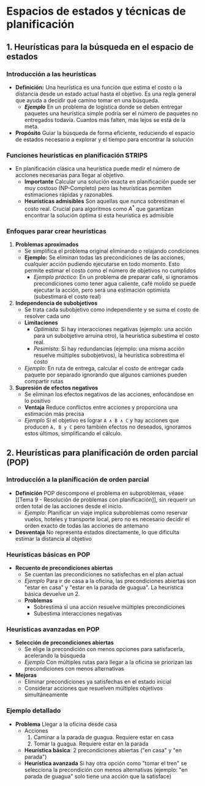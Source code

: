 # Espacios de estados y técnicas de planificación

## 1. Heurísticas para la búsqueda en el espacio de estados
### Introducción a las heurísticas
- **Definición:** Una heurística es una función que estima el costo o la distancia desde un estado actual hasta el objetivo. Es una regla general que ayuda a decidir qué camino tomar en una búsqueda.
	- ***Ejemplo*** En un problema de logística donde se deben entregar paquetes una heurística simple podría ser el número de paquetes no entregados todavía. Cuantos más falten, más lejos se está de la meta.
- **Propósito** Guiar la búsqueda de forma eficiente, reduciendo el espacio de estados necesario a explorar y el tiempo para encontrar la solución
### Funciones heurísticas en planificación STRIPS
- En planificación clásica una heurística puede medir el número de acciones necesarias para llegar al objetivo.
	- **Importante** Calcular una solución exacta en planificación puede ser muy costoso (NP-Completo) pero las heurísticas permiten estimaciones rápidas y razonables.
	- **Heurísticas admisibles** Son aquellas que nunca sobrestiman el costo real. Crucial para algoritmos como $A^*$  que garantizan encontrar la solución óptima si esta heurística es admisible
### Enfoques parar crear heurísticas
1. **Problemas aproximados**
	- Se simplifica el problema original eliminando o relajando condiciones
	- **Ejemplo:** Se eliminan todas las precondiciones de las acciones, cualquier acción pudiendo ejecutarse en todo momento. Esto permite estimar el costo como el número de objetivos no cumplidos
		- *Ejemplo práctico*: En un problema de preparar café, si ignoramos precondiciones como tener agua caliente, café molido se puede ejecutar la acción, pero será una estimación optimista (subestimará el costo real)
2. **Independencia de subobjetivos**
	- Se trata cada subobjetivo como independiente y se suma el costo de resolver cada uno
	- **Limitaciones**
		- *Optimista:* Si hay interacciones negativas (ejemplo: una acción para un subobjetivo arruina otro), la heurística subestima el costo real.
		- *Pesimista*: Si hay redundancias (ejemplo: una misma acción resuelve múltiples subobjetivos), la heurística sobrestima el costo
	- *Ejemplo:* En ruta de entrega, calcular el costo de entregar cada paquete por separado ignorando que algunos camiones pueden compartir rutas
3. **Supresión de efectos negativos**
	- Se eliminan los efectos negativos de las acciones, enfocándose en lo positivo
	- **Ventaja** Reduce conflictos entre acciones y proporciona una estimación más precisa
	- *Ejemplo* Si el objetivo es lograr `A ∧ B ∧ C` y hay acciones que producen `A, B y C` pero también efectos no deseados, ignoramos estos últimos, simplificando el cálculo. 
## 2. Heurísticas para planificación de orden parcial (POP)
### Introducción a la planificación de orden parcial
- **Definición** POP descompone el problema en subproblemas, véase [[Tema 9 - Resolución de problemas con planificación]], sin requerir un orden total de las acciones desde el inicio.
	- *Ejemplo*: Planificar un viaje implica subproblemas como reservar vuelos, hoteles y transporte local, pero no es necesario decidir el orden exacto de todas las acciones de antemano
- **Desventaja** No representa estados directamente, lo que dificulta estimar la distancia al objetivo
### Heurísticas básicas en POP
- **Recuento de precondiciones abiertas**
	- Se cuentan las precondiciones no satisfechas en el plan actual
	- *Ejemplo* Para ir de casa a la oficina, las precondiciones abiertas son "estar en casa" y "estar en la parada de guagua". La heurística básica devuelve un 2.
	- **Problemas**
		- Sobrestima si una acción resuelve múltiples precondiciones
		- Subestima interacciones negativas
### Heurísticas avanzadas en POP
- **Selección de precondiciones abiertas**
	- Se elige la precondición con menos opciones para satisfacerla, acelerando la búsqueda
	- *Ejemplo* Con múltiples rutas para llegar a la oficina se priorizan las precondiciones con menos alternativas
- **Mejoras**
	- Eliminar precondiciones ya satisfechas en el estado inicial
	- Considerar acciones que resuelven múltiples objetivos simultáneamente
### Ejemplo detallado
- **Problema** Llegar a la oficina desde casa
	- Acciones
		1. Caminar a la parada de guagua. Requiere estar en casa
		2. Tomar la guagua. Requiere estar en la parada
	- **Heurística básica**: 2 precondiciones abiertas ("en casa" y "en parada")
	- **Heurística avanzada** Si hay otra opción como "tomar el tren" se selecciona la precondición con menos alternativas (ejemplo: "en parada de guagua" solo tiene una acción que la satisface)